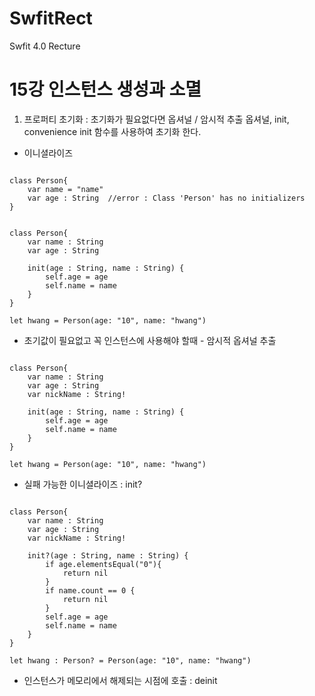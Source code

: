 # SwfitRect
Swfit 4.0 Recture

15강 인스턴스 생성과 소멸
===========
1. 프로퍼티 초기화 : 초기화가 필요없다면 옵셔널 / 암시적 추출 옵셔널, init, convenience init 함수를 사용하여 초기화 한다.

* 이니셜라이즈
<pre><code>
class Person{
    var name = "name"
    var age : String  //error : Class 'Person' has no initializers
}
</pre></code>

<pre><code>
class Person{
    var name : String
    var age : String
    
    init(age : String, name : String) {
        self.age = age
        self.name = name
    }
}

let hwang = Person(age: "10", name: "hwang")
</pre></code>

* 초기값이 필요없고 꼭 인스턴스에 사용해야 할때 - 암시적 옵셔널 추출
<pre><code>
class Person{
    var name : String
    var age : String
    var nickName : String!
    
    init(age : String, name : String) {
        self.age = age
        self.name = name
    }
}

let hwang = Person(age: "10", name: "hwang")
</pre></code>

* 실패 가능한 이니셜라이즈 : init?
<pre><code>
class Person{
    var name : String
    var age : String
    var nickName : String!
    
    init?(age : String, name : String) {
        if age.elementsEqual("0"){
            return nil
        }
        if name.count == 0 {
            return nil
        }
        self.age = age
        self.name = name
    }
}

let hwang : Person? = Person(age: "10", name: "hwang")
</pre></code>

* 인스턴스가 메모리에서 해제되는 시점에 호출 : deinit
